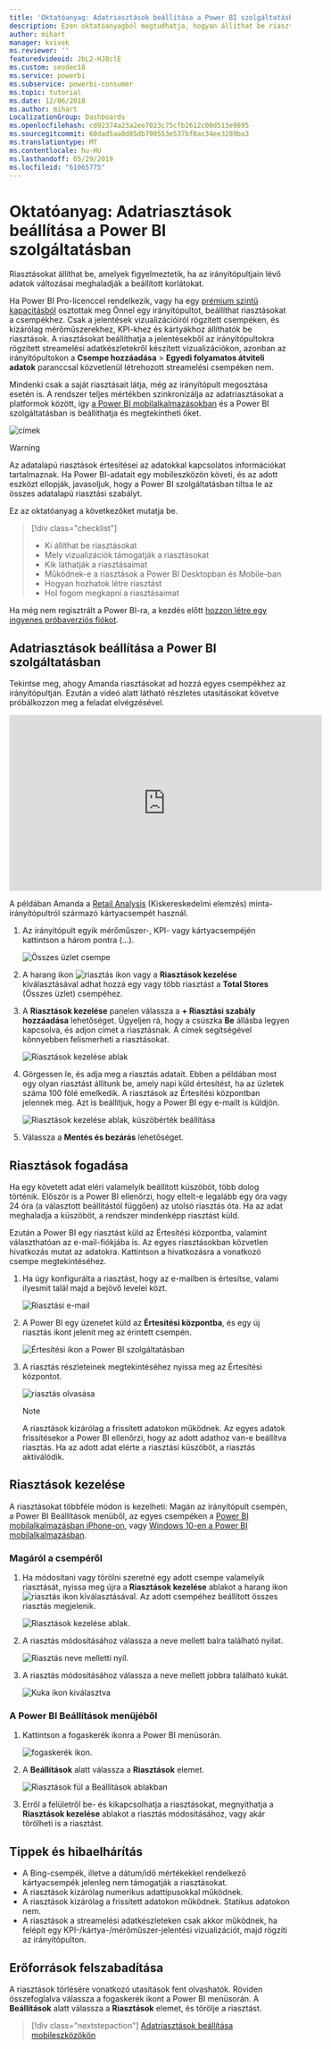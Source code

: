 ```yaml
---
title: 'Oktatóanyag: Adatriasztások beállítása a Power BI szolgáltatásban'
description: Ezen oktatóanyagból megtudhatja, hogyan állíthat be riasztásokat, amelyek figyelmeztetik, ha az irányítópultjain lévő adatok változásai meghaladják a Microsoft Power BI szolgáltatásban beállított korlátokat.
author: mihart
manager: kvivek
ms.reviewer: ''
featuredvideoid: JbL2-HJ8clE
ms.custom: seodec18
ms.service: powerbi
ms.subservice: powerbi-consumer
ms.topic: tutorial
ms.date: 12/06/2018
ms.author: mihart
LocalizationGroup: Dashboards
ms.openlocfilehash: cd92374a23a2ee7023c75cfb2612c00d513e9895
ms.sourcegitcommit: 60dad5aa0d85db790553e537bf8ac34ee3289ba3
ms.translationtype: MT
ms.contentlocale: hu-HU
ms.lasthandoff: 05/29/2019
ms.locfileid: "61065775"
---
```

# <a name="tutorial-set-data-alerts-in-power-bi-service"></a>Oktatóanyag: Adatriasztások beállítása a Power BI szolgáltatásban
Riasztásokat állíthat be, amelyek figyelmeztetik, ha az irányítópultjain lévő adatok változásai meghaladják a beállított korlátokat. 

Ha Power BI Pro-licenccel rendelkezik, vagy ha egy [prémium szintű kapacitásból](../service-premium-what-is.md) osztottak meg Önnel egy irányítópultot, beállíthat riasztásokat a csempékhez. Csak a jelentések vizualizációiról rögzített csempéken, és kizárólag mérőműszerekhez, KPI-khez és kártyákhoz állíthatók be riasztások. A riasztásokat beállíthatja a jelentésekből az irányítópultokra rögzített streamelési adatkészletekről készített vizualizációkon, azonban az irányítópultokon a **Csempe hozzáadása** > **Egyedi folyamatos átviteli adatok** paranccsal közvetlenül létrehozott streamelési csempéken nem. 

Mindenki csak a saját riasztásait látja, még az irányítópult megosztása esetén is. A rendszer teljes mértékben szinkronizálja az adatriasztásokat a platformok között, így [a Power BI mobilalkalmazásokban](mobile/mobile-set-data-alerts-in-the-mobile-apps.md) és a Power BI szolgáltatásban is beállíthatja és megtekintheti őket. 

![címek](../media/service-set-data-alerts/powerbi-alert-types-new.png)

> [!WARNING]
> Az adatalapú riasztások értesítései az adatokkal kapcsolatos információkat tartalmaznak. Ha Power BI-adatait egy mobileszközön követi, és az adott eszközt ellopják, javasoljuk, hogy a Power BI szolgáltatásban tiltsa le az összes adatalapú riasztási szabályt.
> 

Ez az oktatóanyag a következőket mutatja be.
> [!div class="checklist"]
> * Ki állíthat be riasztásokat
> * Mely vizualizációk támogatják a riasztásokat
> * Kik láthatják a riasztásaimat
> * Működnek-e a riasztások a Power BI Desktopban és Mobile-ban
> * Hogyan hozhatok létre riasztást
> * Hol fogom megkapni a riasztásaimat

Ha még nem regisztrált a Power BI-ra, a kezdés előtt [hozzon létre egy ingyenes próbaverziós fiókot](https://app.powerbi.com/signupredirect?pbi_source=web).

## <a name="set-data-alerts-in-power-bi-service"></a>Adatriasztások beállítása a Power BI szolgáltatásban
Tekintse meg, ahogy Amanda riasztásokat ad hozzá egyes csempékhez az irányítópultján. Ezután a videó alatt látható részletes utasításokat követve próbálkozzon meg a feladat elvégzésével.

<iframe width="560" height="315" src="https://www.youtube.com/embed/JbL2-HJ8clE" frameborder="0" allowfullscreen></iframe>

A példában Amanda a [Retail Analysis](http://go.microsoft.com/fwlink/?LinkId=529778) (Kiskereskedelmi elemzés) minta-irányítópultról származó kártyacsempét használ.

1. Az irányítópult egyik mérőműszer-, KPI- vagy kártyacsempéjén kattintson a három pontra (…).
   
   ![Összes üzlet csempe](media/end-user-alerts/powerbi-card.png)
2. A harang ikon ![riasztás ikon](media/end-user-alerts/power-bi-bell-icon.png) vagy a **Riasztások kezelése** kiválasztásával adhat hozzá egy vagy több riasztást a **Total Stores** (Összes üzlet) csempéhez.
   
1. A **Riasztások kezelése** panelen válassza a **+ Riasztási szabály hozzáadása** lehetőséget.  Ügyeljen rá, hogy a csúszka **Be** állásba legyen kapcsolva, és adjon címet a riasztásnak. A címek segítségével könnyebben felismerheti a riasztásokat.
   
   ![Riasztások kezelése ablak](media/end-user-alerts/powerbi-alert-title.png)
4. Görgessen le, és adja meg a riasztás adatait.  Ebben a példában most egy olyan riasztást állítunk be, amely napi küld értesítést, ha az üzletek száma 100 fölé emelkedik. A riasztások az Értesítési központban jelennek meg. Azt is beállítjuk, hogy a Power BI egy e-mailt is küldjön.
   
   ![Riasztások kezelése ablak, küszöbérték beállítása](media/end-user-alerts/power-bi-set-alert-details.png)
5. Válassza a **Mentés és bezárás** lehetőséget.

## <a name="receiving-alerts"></a>Riasztások fogadása
Ha egy követett adat eléri valamelyik beállított küszöböt, több dolog történik. Először is a Power BI ellenőrzi, hogy eltelt-e legalább egy óra vagy 24 óra (a választott beállítástól függően) az utolsó riasztás óta. Ha az adat meghaladja a küszöböt, a rendszer mindenképp riasztást küld.

Ezután a Power BI egy riasztást küld az Értesítési központba, valamint választhatóan az e-mail-fiókjába is. Az egyes riasztásokban közvetlen hivatkozás mutat az adatokra. Kattintson a hivatkozásra a vonatkozó csempe megtekintéséhez.  

1. Ha úgy konfigurálta a riasztást, hogy az e-mailben is értesítse, valami ilyesmit talál majd a bejövő levelei közt.
   
   ![Riasztási e-mail](media/end-user-alerts/powerbi-alerts-email.png)
2. A Power BI egy üzenetet küld az **Értesítési központba**, és egy új riasztás ikont jelenít meg az érintett csempén.
   
   ![Értesítési ikon a Power BI szolgáltatásban](media/end-user-alerts/powerbi-alert-notifications.png)
3. A riasztás részleteinek megtekintéséhez nyissa meg az Értesítési központot.
   
    ![riasztás olvasása](media/end-user-alerts/powerbi-alert-notification.png)
   
   > [!NOTE]
   > A riasztások kizárólag a frissített adatokon működnek. Az egyes adatok frissítésekor a Power BI ellenőrzi, hogy az adott adathoz van-e beállítva riasztás. Ha az adott adat elérte a riasztási küszöböt, a riasztás aktiválódik.
   > 
   > 

## <a name="managing-alerts"></a>Riasztások kezelése
A riasztásokat többféle módon is kezelheti: Magán az irányítópult csempén, a Power BI Beállítások menüből, az egyes csempéken a [Power BI mobilalkalmazásban iPhone-on](mobile/mobile-set-data-alerts-in-the-mobile-apps.md), vagy [Windows 10-en a Power BI mobilalkalmazásban](mobile/mobile-set-data-alerts-in-the-mobile-apps.md).

### <a name="from-the-tile-itself"></a>Magáról a csempéről
1. Ha módosítani vagy törölni szeretné egy adott csempe valamelyik riasztását, nyissa meg újra a **Riasztások kezelése** ablakot a harang ikon ![riasztás ikon](media/end-user-alerts/power-bi-bell-icon.png) kiválasztásával. Az adott csempéhez beállított összes riasztás megjelenik.
   
    ![Riasztások kezelése ablak](media/end-user-alerts/powerbi-see-alerts.png).
2. A riasztás módosításához válassza a neve mellett balra található nyilat.
   
    ![Riasztás neve melletti nyíl](media/end-user-alerts/powerbi-see-alerts-arrow.png).
3. A riasztás módosításához válassza a neve mellett jobbra található kukát.
   
      ![Kuka ikon kiválasztva](media/end-user-alerts/powerbi-see-alerts-delete.png)

### <a name="from-the-power-bi-settings-menu"></a>A Power BI Beállítások menüjéből
1. Kattintson a fogaskerék ikonra a Power BI menüsorán.
   
    ![fogaskerék ikon](media/end-user-alerts/powerbi-gear-icon.png).
2. A **Beállítások** alatt válassza a **Riasztások** elemet.
   
    ![Riasztások fül a Beállítások ablakban](media/end-user-alerts/powerbi-alert-settings.png)
3. Erről a felületről be- és kikapcsolhatja a riasztásokat, megnyithatja a **Riasztások kezelése** ablakot a riasztás módosításához, vagy akár törölheti is a riasztást.

## <a name="tips-and-troubleshooting"></a>Tippek és hibaelhárítás
* A Bing-csempék, illetve a dátum/idő mértékekkel rendelkező kártyacsempék jelenleg nem támogatják a riasztásokat.
* A riasztások kizárólag numerikus adattípusokkal működnek.
* A riasztások kizárólag a frissített adatokon működnek. Statikus adatokon nem.
* A riasztások a streamelési adatkészleteken csak akkor működnek, ha felépít egy KPI-/kártya-/mérőműszer-jelentési vizualizációt, majd rögzíti az irányítópulton.

## <a name="clean-up-resources"></a>Erőforrások felszabadítása
A riasztások törlésére vonatkozó utasítások fent olvashatók. Röviden összefoglalva válassza a fogaskerék ikont a Power BI menüsorán. A **Beállítások** alatt válassza a **Riasztások** elemet, és törölje a riasztást.

> [!div class="nextstepaction"]
> [Adatriasztások beállítása mobileszközökön](mobile/mobile-set-data-alerts-in-the-mobile-apps.md)


